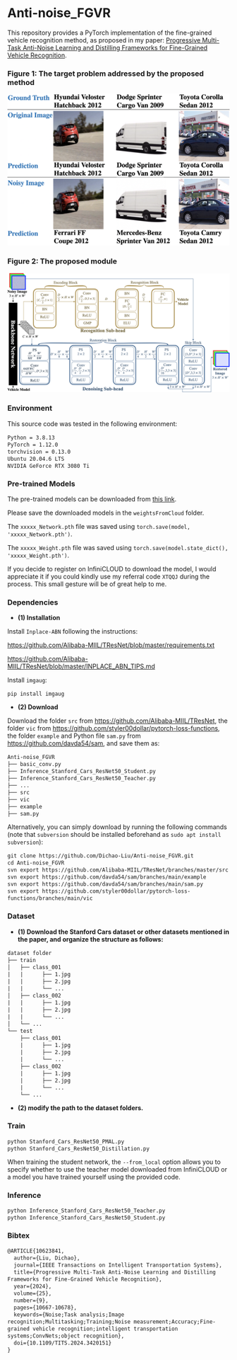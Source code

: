 

# Anti-noise_FGVR

This repository provides a PyTorch implementation of the fine-grained vehicle recognition method, as proposed in my paper: [Progressive Multi-Task Anti-Noise Learning and Distilling Frameworks for Fine-Grained Vehicle Recognition](https://ieeexplore.ieee.org/document/10623841).

### Figure 1: The target problem addressed by the proposed method

![The target problem addressed by the proposed method.](https://raw.githubusercontent.com/Dichao-Liu/Anti-noise_FGVR/main/noise_problem.png)


### Figure 2: The proposed module

![The proposed module.](https://raw.githubusercontent.com/Dichao-Liu/Anti-noise_FGVR/main/DRH.png)







### Environment

This source code was tested in the following environment:

    Python = 3.8.13
    PyTorch = 1.12.0
    torchvision = 0.13.0
    Ubuntu 20.04.6 LTS
    NVIDIA GeForce RTX 3080 Ti

### Pre-trained Models
The pre-trained models can be downloaded from [this link](https://wani.teracloud.jp/share/11f23df41b4a6f82).

Please save the downloaded models in the `weightsFromCloud` folder.

The `xxxxx_Network.pth` file was saved using `torch.save(model, 'xxxxx_Network.pth')`.

The `xxxxx_Weight.pth` file was saved using `torch.save(model.state_dict(), 'xxxxx_Weight.pth')`.

If you decide to register on InfiniCLOUD to download the model, I would appreciate it if you could kindly use my referral code `XTQQJ` during the process. This small gesture will be of great help to me.


### Dependencies

* **(1) Installation**

Install `Inplace-ABN` following the instructions:

https://github.com/Alibaba-MIIL/TResNet/blob/master/requirements.txt

https://github.com/Alibaba-MIIL/TResNet/blob/master/INPLACE_ABN_TIPS.md

Install `imgaug`:

    pip install imgaug

* **(2) Download**

Download the folder `src` from https://github.com/Alibaba-MIIL/TResNet,
the folder `vic` from https://github.com/styler00dollar/pytorch-loss-functions,
the folder `example` and Python file `sam.py` from https://github.com/davda54/sam,
and save them as:

    Anti-noise_FGVR
    ├── basic_conv.py
    ├── Inference_Stanford_Cars_ResNet50_Student.py
    ├── Inference_Stanford_Cars_ResNet50_Teacher.py
    ├── ...
    ├── src
    ├── vic
    ├── example
    ├── sam.py

Alternatively, you can simply download by running the following commands (note that `subversion` should be installed beforehand as `sudo apt install subversion`):

    git clone https://github.com/Dichao-Liu/Anti-noise_FGVR.git
    cd Anti-noise_FGVR
    svn export https://github.com/Alibaba-MIIL/TResNet/branches/master/src
    svn export https://github.com/davda54/sam/branches/main/example
    svn export https://github.com/davda54/sam/branches/main/sam.py
    svn export https://github.com/styler00dollar/pytorch-loss-functions/branches/main/vic


### Dataset

* **(1) Download the Stanford Cars dataset or other datasets mentioned in the paper, and organize the structure as follows:**
```
dataset folder
├── train
│   ├── class_001
|   |      ├── 1.jpg
|   |      ├── 2.jpg
|   |      └── ...
│   ├── class_002
|   |      ├── 1.jpg
|   |      ├── 2.jpg
|   |      └── ...
│   └── ...
└── test
    ├── class_001
    |      ├── 1.jpg
    |      ├── 2.jpg
    |      └── ...
    ├── class_002
    |      ├── 1.jpg
    |      ├── 2.jpg
    |      └── ...
    └── ...
```
* **(2) modify the path to the dataset folders.**

### Train

    python Stanford_Cars_ResNet50_PMAL.py
    python Stanford_Cars_ResNet50_Distillation.py
    
When training the student network, the `--from_local` option allows you to specify whether to use the teacher model downloaded from InfiniCLOUD or a model you have trained yourself using the provided code.


### Inference

    python Inference_Stanford_Cars_ResNet50_Teacher.py
    python Inference_Stanford_Cars_ResNet50_Student.py


### Bibtex

```
@ARTICLE{10623841,
  author={Liu, Dichao},
  journal={IEEE Transactions on Intelligent Transportation Systems}, 
  title={Progressive Multi-Task Anti-Noise Learning and Distilling Frameworks for Fine-Grained Vehicle Recognition}, 
  year={2024},
  volume={25},
  number={9},
  pages={10667-10678},
  keywords={Noise;Task analysis;Image recognition;Multitasking;Training;Noise measurement;Accuracy;Fine-grained vehicle recognition;intelligent transportation systems;ConvNets;object recognition},
  doi={10.1109/TITS.2024.3420151}
}
```





